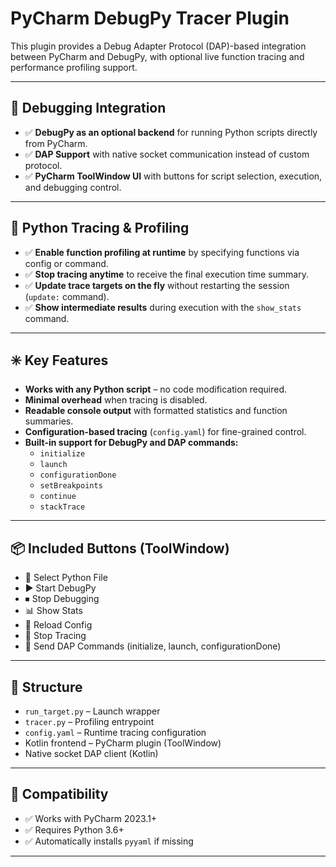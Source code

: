 # PyCharm DebugPy Tracer Plugin

This plugin provides a Debug Adapter Protocol (DAP)-based integration between PyCharm and DebugPy, with optional live function tracing and performance profiling support.

---

## 🔧 Debugging Integration

- ✅ **DebugPy as an optional backend** for running Python scripts directly from PyCharm.
- ✅ **DAP Support** with native socket communication instead of custom protocol.
- ✅ **PyCharm ToolWindow UI** with buttons for script selection, execution, and debugging control.

---

## 🧠 Python Tracing & Profiling

- ✅ **Enable function profiling at runtime** by specifying functions via config or command.
- ✅ **Stop tracing anytime** to receive the final execution time summary.
- ✅ **Update trace targets on the fly** without restarting the session (`update:` command).
- ✅ **Show intermediate results** during execution with the `show_stats` command.

---

## ✳️ Key Features

- **Works with any Python script** – no code modification required.
- **Minimal overhead** when tracing is disabled.
- **Readable console output** with formatted statistics and function summaries.
- **Configuration-based tracing** (`config.yaml`) for fine-grained control.
- **Built-in support for DebugPy and DAP commands:**
    - `initialize`
    - `launch`
    - `configurationDone`
    - `setBreakpoints`
    - `continue`
    - `stackTrace`

---

## 📦 Included Buttons (ToolWindow)

- 📂 Select Python File
- ▶ Start DebugPy
- ⏹ Stop Debugging
- 📊 Show Stats
- 🔁 Reload Config
- 🛑 Stop Tracing
- 🧪 Send DAP Commands (initialize, launch, configurationDone)

---

## 📁 Structure

- `run_target.py` – Launch wrapper
- `tracer.py` – Profiling entrypoint
- `config.yaml` – Runtime tracing configuration
- Kotlin frontend – PyCharm plugin (ToolWindow)
- Native socket DAP client (Kotlin)

---

## 🔗 Compatibility
- ✅ Works with PyCharm 2023.1+
- ✅ Requires Python 3.6+
- ✅ Automatically installs `pyyaml` if missing

---

